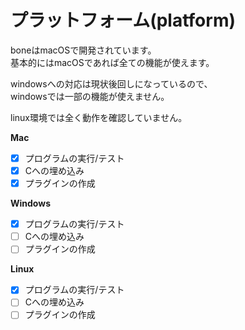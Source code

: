# プラットフォーム(platform)
boneはmacOSで開発されています。  
基本的にはmacOSであれば全ての機能が使えます。  
  
windowsへの対応は現状後回しになっているので、  
windowsでは一部の機能が使えません。  
  
linux環境では全く動作を確認していません。  

**Mac**
- [x] プログラムの実行/テスト
- [x] Cへの埋め込み
- [x] プラグインの作成

**Windows**
- [x] プログラムの実行/テスト
- [ ] Cへの埋め込み
- [ ] プラグインの作成

**Linux**
- [x] プログラムの実行/テスト
- [ ] Cへの埋め込み
- [ ] プラグインの作成